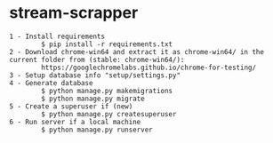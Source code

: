 # stream-scrapper
    1 - Install requirements
            $ pip install -r requirements.txt
    2 - Download chrome-win64 and extract it as chrome-win64/ in the current folder from (stable: chrome-win64/):
            https://googlechromelabs.github.io/chrome-for-testing/ 
    3 - Setup database info "setup/settings.py"
    4 - Generate database
            $ python manage.py makemigrations
            $ python manage.py migrate
    5 - Create a superuser if (new)
            $ python manage.py createsuperuser
    6 - Run server if a local machine
            $ python manage.py runserver